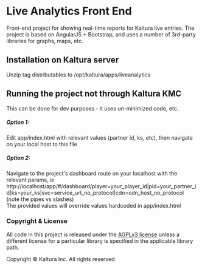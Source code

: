 # Live Analytics Front End

Front-end project for showing real-time reports for Kaltura live entries.
The project is based on AngularJS + Bootstrap, and uses a number of 3rd-party libraries for graphs, maps, etc. 

## Installation on Kaltura server
Unzip tag distributables to /opt/kaltura/apps/liveanalytics

## Running the project not through Kaltura KMC
This can be done for dev purposes - it uses un-minimized code, etc.

##### Option 1:
Edit app/index.html with relevant values (partner id, ks, etc), then navigate on your local host to this file

##### Option 2:
Navigate to the project's dashboard route on your localhost with the relevant params, ie <br>
http://localhost/app/#/dashboard/player=your_player_id|pid=your_partner_id|ks=your_ks|svc=service_url_no_protocol|cdn=cdn_host_no_protocol <br>
(note the pipes vs slashes) <br>
The provided values will override values hardcoded in app/index.html



### Copyright & License

All code in this project is released under the [AGPLv3 license](http://www.gnu.org/licenses/agpl-3.0.html) unless a different license for a particular library is specified in the applicable library path.

Copyright © Kaltura Inc. All rights reserved.
